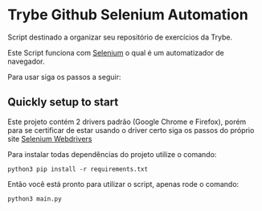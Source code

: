 # Trybe Github Selenium Automation
Script destinado a organizar seu repositório de exercícios da Trybe.

Este Script funciona com [Selenium](https://www.selenium.dev/) o qual é um automatizador de navegador.

Para usar siga os passos a seguir:


## Quickly setup to start
Este projeto contém 2 drivers padrão (Google Chrome e Firefox), porém para se certificar de estar usando o driver certo siga os passos do próprio site [Selenium Webdrivers](https://www.selenium.dev/documentation/webdriver/getting_started/install_drivers/)

Para instalar todas dependências do projeto utilize o comando:
````
python3 pip install -r requirements.txt
````

Então você está pronto para utilizar o script, apenas rode o comando:
````
python3 main.py
````
